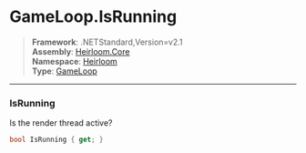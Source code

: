 # GameLoop.IsRunning

> **Framework**: .NETStandard,Version=v2.1  
> **Assembly**: [Heirloom.Core][0]  
> **Namespace**: [Heirloom][0]  
> **Type**: [GameLoop][1]  

--------------------------------------------------------------------------------

### IsRunning

Is the render thread active?

```cs
bool IsRunning { get; }
```

[0]: ../Heirloom.Core.md
[1]: Heirloom.GameLoop.md
